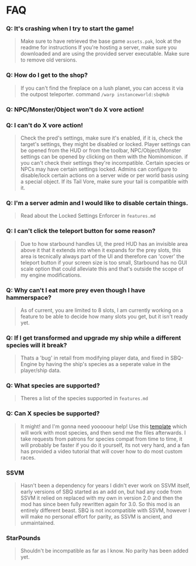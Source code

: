 # FAQ

### Q: It's crashing when I try to start the game!
> Make sure to have retrieved the base game `assets.pak`, look at the readme for instructions
> If you're hosting a server, make sure you downloaded and are using the provided server executable.
> Make sure to remove old versions.

### Q: How do I get to the shop?
> If you can't find the fireplace on a lush planet, you can access it via the outpost teleporter.
> command `/warp instanceworld:sbqHub`

### Q: NPC/Monster/Object won't do X vore action!
### Q: I can't do X vore action!
> Check the pred's settings, make sure it's enabled, if it is, check the target's settings, they might be disabled or locked.
> Player settings can be opened from the HUD or from the toolbar, NPC/Object/Monster settings can be opened by clicking on them with the Nominomicon. if you can't check their settings they're incompatible.
> Certain species or NPCs may have certain settings locked.
> Admins can configure to disable/lock certain actions on a server wide or per world basis using a special object.
> If its Tail Vore, make sure your tail is compatible with it.

### Q: I'm a server admin and I would like to disable certain things.
> Read about the Locked Settings Enforcer in `features.md`

### Q: I can't click the teleport button for some reason?
> Due to how starbound handles UI, the pred HUD has an invisible area above it that it extends into when it expands for the prey slots, this area is tecnically always part of the UI and therefore can 'cover' the teleport button if your screen size is too small, Starbound has no GUI scale option that could alleviate this and that's outside the scope of my engine modifications.

### Q: Why can't I eat more prey even though I have hammerspace?
> As of current, you are limited to 8 slots, I am currently working on a feature to be able to decide how many slots you get, but it isn't ready yet.

### Q: If I get transformed and upgrade my ship while a different species will it break?
> Thats a 'bug' in retail from modifying player data, and fixed in SBQ-Engine by having the ship's species as a seperate value in the player/ship data.

### Q: What species are supported?
> Theres a list of the species supported in `features.md`

### Q: Can X species be supported?
> It might! and I'm gonna need yooooour help! Use this [template](https://github.com/WasabiRaptor/SBQ-Race-Compatibility-Tempate) which will work with most species, and then send me the files afterwards.
> I take requests from patrons for species compat from time to time, it will probably be faster if you do it yourself, its not very hard, and a fan has provided a video tutorial that will cover how to do most custom races.

### SSVM
> Hasn't been a dependency for years
> I didn't ever work on SSVM itself, early versions of SBQ started as an add on, but had any code from SSVM it relied on replaced with my own in version 2.0 and then the mod has since been fully rewritten again for 3.0. So this mod is an entirely different beast.
> SBQ is not incompatible with SSVM, however I will make no personal effort for parity, as SSVM is ancient, and unmaintained.

### StarPounds
> Shouldn't be incompatible as far as I know.
> No parity has been added yet.

